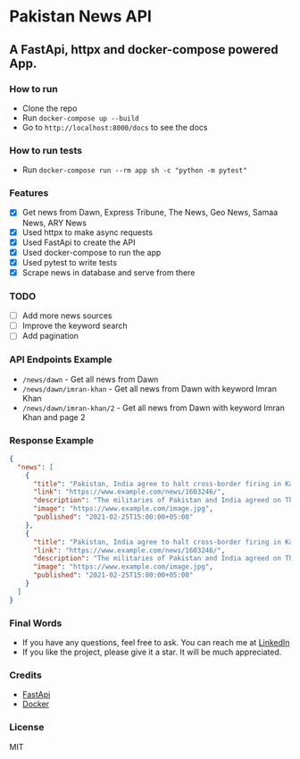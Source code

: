 # Pakistan News API

## A FastApi, httpx and docker-compose powered App.

### How to run

- Clone the repo
- Run `docker-compose up --build`
- Go to `http://localhost:8000/docs` to see the docs

### How to run tests

- Run `docker-compose run --rm app sh -c "python -m pytest"`

### Features

- [x] Get news from Dawn, Express Tribune, The News, Geo News, Samaa News, ARY News
- [x] Used httpx to make async requests
- [x] Used FastApi to create the API
- [x] Used docker-compose to run the app
- [x] Used pytest to write tests
- [x] Scrape news in database and serve from there

### TODO

- [ ] Add more news sources
- [ ] Improve the keyword search
- [ ] Add pagination

### API Endpoints Example

- `/news/dawn` - Get all news from Dawn
- `/news/dawn/imran-khan` - Get all news from Dawn with keyword Imran Khan
- `/news/dawn/imran-khan/2` - Get all news from Dawn with keyword Imran Khan and page 2

### Response Example

```json
{
  "news": [
    {
      "title": "Pakistan, India agree to halt cross-border firing in Kashmir",
      "link": "https://www.example.com/news/1603246/",
      "description": "The militaries of Pakistan and India agreed on Thursday...",
      "image": "https://www.example.com/image.jpg",
      "published": "2021-02-25T15:00:00+05:00"
    },
    {
      "title": "Pakistan, India agree to halt cross-border firing in Kashmir",
      "link": "https://www.example.com/news/1603246/",
      "description": "The militaries of Pakistan and India agreed on Thursday...",
      "image": "https://www.example.com/image.jpg",
      "published": "2021-02-25T15:00:00+05:00"
    }
  ]
}
```

### Final Words

- If you have any questions, feel free to ask. You can reach me at [LinkedIn](https://www.linkedin.com/in/faisal-fida/)
- If you like the project, please give it a star. It will be much appreciated.

### Credits

- [FastApi](https://fastapi.tiangolo.com/)
- [Docker](https://www.docker.com/)

### License

MIT
